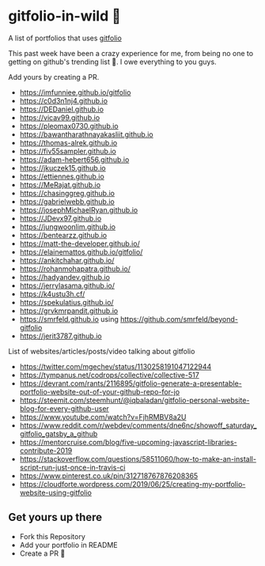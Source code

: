# gitfolio-in-wild 🎉

A list of portfolios that uses [gitfolio](https://github.com/imfunniee/gitfolio)

This past week have been a crazy experience for me, from being no one to getting on github's trending list 👀. I owe everything to you guys.

Add yours by creating a PR.

- https://imfunniee.github.io/gitfolio
- https://c0d3n1nj4.github.io
- https://DEDaniel.github.io
- https://vicav99.github.io
- https://pleomax0730.github.io
- https://bawantharathnayakasliit.github.io
- https://thomas-alrek.github.io
- https://fiv55sampler.github.io
- https://adam-hebert656.github.io
- https://jkuczek15.github.io
- https://ettiennes.github.io
- https://MeRajat.github.io
- https://chasinggreg.github.io
- https://gabrielwebb.github.io
- https://josephMichaelRyan.github.io
- https://JDevx97.github.io
- https://jungwoonlim.github.io
- https://bentearzz.github.io
- https://matt-the-developer.github.io/
- https://elainemattos.github.io/gitfolio/
- https://ankitchahar.github.io/
- https://rohanmohapatra.github.io/
- https://hadyandev.github.io
- https://jerrylasama.github.io/
- https://k4ustu3h.cf/
- https://spekulatius.github.io/
- https://grvkmrpandit.github.io
- https://smrfeld.github.io using https://github.com/smrfeld/beyond-gitfolio
- https://jerit3787.github.io

List of websites/articles/posts/video talking about gitfolio

- https://twitter.com/mgechev/status/1130258191047122944
- https://tympanus.net/codrops/collective/collective-517
- https://devrant.com/rants/2116895/gitfolio-generate-a-presentable-portfolio-website-out-of-your-github-repo-for-jo
- https://steemit.com/steemhunt/@iqbaladan/gitfolio-personal-website-blog-for-every-github-user
- https://www.youtube.com/watch?v=FjhRMBV8a2U
- https://www.reddit.com/r/webdev/comments/dne6nc/showoff_saturday_gitfolio_gatsby_a_github
- https://mentorcruise.com/blog/five-upcoming-javascript-libraries-contribute-2019
- https://stackoverflow.com/questions/58511060/how-to-make-an-install-script-run-just-once-in-travis-ci
- https://www.pinterest.co.uk/pin/312718767876208365
- https://cloudforte.wordpress.com/2019/06/25/creating-my-portfolio-website-using-gitfolio

## Get yours up there

- Fork this Repository
- Add your portfolio in README
- Create a PR 🙌
